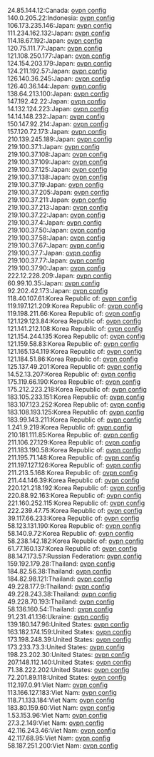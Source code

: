 24.85.144.12:Canada: [ovpn config](vpn/24_85_144_12.ovpn)  
140.0.205.22:Indonesia: [ovpn config](vpn/140_0_205_22.ovpn)  
106.173.235.146:Japan: [ovpn config](vpn/106_173_235_146.ovpn)  
111.234.162.132:Japan: [ovpn config](vpn/111_234_162_132.ovpn)  
114.18.67.192:Japan: [ovpn config](vpn/114_18_67_192.ovpn)  
120.75.111.77:Japan: [ovpn config](vpn/120_75_111_77.ovpn)  
121.108.250.177:Japan: [ovpn config](vpn/121_108_250_177.ovpn)  
124.154.203.179:Japan: [ovpn config](vpn/124_154_203_179.ovpn)  
124.211.192.57:Japan: [ovpn config](vpn/124_211_192_57.ovpn)  
126.140.36.245:Japan: [ovpn config](vpn/126_140_36_245.ovpn)  
126.40.36.144:Japan: [ovpn config](vpn/126_40_36_144.ovpn)  
138.64.213.100:Japan: [ovpn config](vpn/138_64_213_100.ovpn)  
147.192.42.22:Japan: [ovpn config](vpn/147_192_42_22.ovpn)  
14.132.124.223:Japan: [ovpn config](vpn/14_132_124_223.ovpn)  
14.14.148.232:Japan: [ovpn config](vpn/14_14_148_232.ovpn)  
150.147.92.214:Japan: [ovpn config](vpn/150_147_92_214.ovpn)  
157.120.72.173:Japan: [ovpn config](vpn/157_120_72_173.ovpn)  
210.139.245.189:Japan: [ovpn config](vpn/210_139_245_189.ovpn)  
219.100.37.1:Japan: [ovpn config](vpn/219_100_37_1.ovpn)  
219.100.37.108:Japan: [ovpn config](vpn/219_100_37_108.ovpn)  
219.100.37.109:Japan: [ovpn config](vpn/219_100_37_109.ovpn)  
219.100.37.125:Japan: [ovpn config](vpn/219_100_37_125.ovpn)  
219.100.37.138:Japan: [ovpn config](vpn/219_100_37_138.ovpn)  
219.100.37.19:Japan: [ovpn config](vpn/219_100_37_19.ovpn)  
219.100.37.205:Japan: [ovpn config](vpn/219_100_37_205.ovpn)  
219.100.37.211:Japan: [ovpn config](vpn/219_100_37_211.ovpn)  
219.100.37.213:Japan: [ovpn config](vpn/219_100_37_213.ovpn)  
219.100.37.22:Japan: [ovpn config](vpn/219_100_37_22.ovpn)  
219.100.37.4:Japan: [ovpn config](vpn/219_100_37_4.ovpn)  
219.100.37.50:Japan: [ovpn config](vpn/219_100_37_50.ovpn)  
219.100.37.58:Japan: [ovpn config](vpn/219_100_37_58.ovpn)  
219.100.37.67:Japan: [ovpn config](vpn/219_100_37_67.ovpn)  
219.100.37.7:Japan: [ovpn config](vpn/219_100_37_7.ovpn)  
219.100.37.77:Japan: [ovpn config](vpn/219_100_37_77.ovpn)  
219.100.37.90:Japan: [ovpn config](vpn/219_100_37_90.ovpn)  
222.12.228.209:Japan: [ovpn config](vpn/222_12_228_209.ovpn)  
60.99.10.35:Japan: [ovpn config](vpn/60_99_10_35.ovpn)  
92.202.42.173:Japan: [ovpn config](vpn/92_202_42_173.ovpn)  
118.40.107.61:Korea Republic of: [ovpn config](vpn/118_40_107_61.ovpn)  
119.197.121.209:Korea Republic of: [ovpn config](vpn/119_197_121_209.ovpn)  
119.198.211.66:Korea Republic of: [ovpn config](vpn/119_198_211_66.ovpn)  
121.129.123.84:Korea Republic of: [ovpn config](vpn/121_129_123_84.ovpn)  
121.141.212.108:Korea Republic of: [ovpn config](vpn/121_141_212_108.ovpn)  
121.154.244.135:Korea Republic of: [ovpn config](vpn/121_154_244_135.ovpn)  
121.159.58.83:Korea Republic of: [ovpn config](vpn/121_159_58_83.ovpn)  
121.165.134.119:Korea Republic of: [ovpn config](vpn/121_165_134_119.ovpn)  
121.184.51.86:Korea Republic of: [ovpn config](vpn/121_184_51_86.ovpn)  
125.137.49.201:Korea Republic of: [ovpn config](vpn/125_137_49_201.ovpn)  
14.52.13.207:Korea Republic of: [ovpn config](vpn/14_52_13_207.ovpn)  
175.119.66.190:Korea Republic of: [ovpn config](vpn/175_119_66_190.ovpn)  
175.212.223.218:Korea Republic of: [ovpn config](vpn/175_212_223_218.ovpn)  
183.105.233.151:Korea Republic of: [ovpn config](vpn/183_105_233_151.ovpn)  
183.107.123.252:Korea Republic of: [ovpn config](vpn/183_107_123_252.ovpn)  
183.108.193.125:Korea Republic of: [ovpn config](vpn/183_108_193_125.ovpn)  
183.99.143.211:Korea Republic of: [ovpn config](vpn/183_99_143_211.ovpn)  
1.241.9.219:Korea Republic of: [ovpn config](vpn/1_241_9_219.ovpn)  
210.181.111.85:Korea Republic of: [ovpn config](vpn/210_181_111_85.ovpn)  
211.106.27.129:Korea Republic of: [ovpn config](vpn/211_106_27_129.ovpn)  
211.183.190.58:Korea Republic of: [ovpn config](vpn/211_183_190_58.ovpn)  
211.195.71.148:Korea Republic of: [ovpn config](vpn/211_195_71_148.ovpn)  
211.197.127.126:Korea Republic of: [ovpn config](vpn/211_197_127_126.ovpn)  
211.213.5.168:Korea Republic of: [ovpn config](vpn/211_213_5_168.ovpn)  
211.44.146.39:Korea Republic of: [ovpn config](vpn/211_44_146_39.ovpn)  
220.121.218.192:Korea Republic of: [ovpn config](vpn/220_121_218_192.ovpn)  
220.88.92.163:Korea Republic of: [ovpn config](vpn/220_88_92_163.ovpn)  
221.160.252.115:Korea Republic of: [ovpn config](vpn/221_160_252_115.ovpn)  
222.239.47.75:Korea Republic of: [ovpn config](vpn/222_239_47_75.ovpn)  
39.117.66.233:Korea Republic of: [ovpn config](vpn/39_117_66_233.ovpn)  
58.123.131.190:Korea Republic of: [ovpn config](vpn/58_123_131_190.ovpn)  
58.140.9.72:Korea Republic of: [ovpn config](vpn/58_140_9_72.ovpn)  
58.238.142.182:Korea Republic of: [ovpn config](vpn/58_238_142_182.ovpn)  
61.77.160.137:Korea Republic of: [ovpn config](vpn/61_77_160_137.ovpn)  
88.147.173.57:Russian Federation: [ovpn config](vpn/88_147_173_57.ovpn)  
159.192.179.28:Thailand: [ovpn config](vpn/159_192_179_28.ovpn)  
184.82.56.38:Thailand: [ovpn config](vpn/184_82_56_38.ovpn)  
184.82.98.121:Thailand: [ovpn config](vpn/184_82_98_121.ovpn)  
49.228.177.9:Thailand: [ovpn config](vpn/49_228_177_9.ovpn)  
49.228.243.38:Thailand: [ovpn config](vpn/49_228_243_38.ovpn)  
49.228.70.193:Thailand: [ovpn config](vpn/49_228_70_193.ovpn)  
58.136.160.54:Thailand: [ovpn config](vpn/58_136_160_54.ovpn)  
91.231.41.136:Ukraine: [ovpn config](vpn/91_231_41_136.ovpn)  
139.180.147.96:United States: [ovpn config](vpn/139_180_147_96.ovpn)  
163.182.174.159:United States: [ovpn config](vpn/163_182_174_159.ovpn)  
173.198.248.39:United States: [ovpn config](vpn/173_198_248_39.ovpn)  
173.233.73.3:United States: [ovpn config](vpn/173_233_73_3.ovpn)  
198.23.202.30:United States: [ovpn config](vpn/198_23_202_30.ovpn)  
207.148.112.140:United States: [ovpn config](vpn/207_148_112_140.ovpn)  
71.38.222.202:United States: [ovpn config](vpn/71_38_222_202.ovpn)  
72.201.89.118:United States: [ovpn config](vpn/72_201_89_118.ovpn)  
112.197.0.91:Viet Nam: [ovpn config](vpn/112_197_0_91.ovpn)  
113.166.127.183:Viet Nam: [ovpn config](vpn/113_166_127_183.ovpn)  
118.71.133.184:Viet Nam: [ovpn config](vpn/118_71_133_184.ovpn)  
183.80.159.60:Viet Nam: [ovpn config](vpn/183_80_159_60.ovpn)  
1.53.153.96:Viet Nam: [ovpn config](vpn/1_53_153_96.ovpn)  
27.3.2.149:Viet Nam: [ovpn config](vpn/27_3_2_149.ovpn)  
42.116.243.46:Viet Nam: [ovpn config](vpn/42_116_243_46.ovpn)  
42.117.68.95:Viet Nam: [ovpn config](vpn/42_117_68_95.ovpn)  
58.187.251.200:Viet Nam: [ovpn config](vpn/58_187_251_200.ovpn)  
